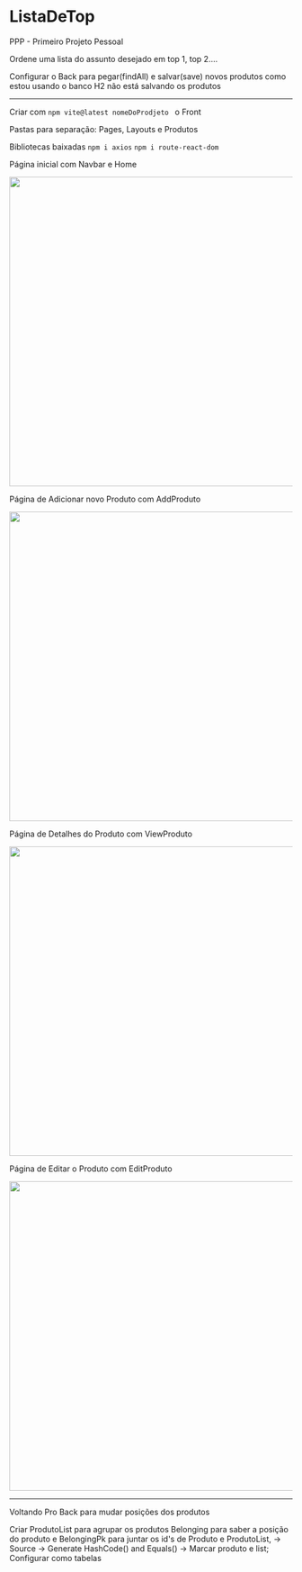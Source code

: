 # ListaDeTop
PPP - Primeiro Projeto Pessoal

Ordene uma lista do assunto desejado em top 1, top 2....


Configurar o Back para pegar(findAll) e salvar(save) novos produtos 
  como estou usando o banco H2 não está salvando os produtos

-------
Criar com  ```npm vite@latest nomeDoProdjeto ``` o Front

Pastas para separação: Pages, Layouts e Produtos

Bibliotecas baixadas ```npm i axios```
                     ```npm i route-react-dom```

Página inicial com Navbar e Home
<div align="center">
<img src="https://github.com/amandaAlvesa/ListaDeTop/assets/108950028/fe24d83b-7ce2-45b8-96fe-897d732b7037" width="550px">
</div>

Página de Adicionar novo Produto com AddProduto
<div align="center">
<img src="https://github.com/amandaAlvesa/Cadastro/assets/108950028/9baf2e44-0a71-414c-8c01-f40373199270)" width="550px">
</div>

Página de Detalhes do Produto com ViewProduto
<div align="center">
<img src="https://github.com/amandaAlvesa/Cardapio/assets/108950028/96c85eba-d486-47be-a539-46207424e04b" width="550px">
</div>

Página de Editar o Produto com EditProduto
<div align="center">
<img src="https://github.com/amandaAlvesa/Cardapio/assets/108950028/de4b5aa3-7ed5-48cb-b316-fa69584c928f)" width="550px">
</div>

-------
Voltando Pro Back para mudar posições dos produtos

Criar ProdutoList para agrupar os produtos
      Belonging para saber a posição do produto
      e BelongingPk para juntar os id's de Produto e ProdutoList, -> Source -> Generate HashCode() and Equals() -> Marcar produto e list;
Configurar como tabelas
      

